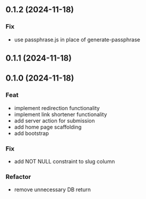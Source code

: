 ## 0.1.2 (2024-11-18)

### Fix

- use passphrase.js in place of generate-passphrase

## 0.1.1 (2024-11-18)

## 0.1.0 (2024-11-18)

### Feat

- implement redirection functionality
- implement link shortener functionality
- add server action for submission
- add home page scaffolding
- add bootstrap

### Fix

- add NOT NULL constraint to slug column

### Refactor

- remove unnecessary DB return
